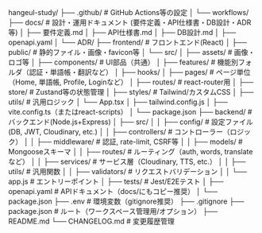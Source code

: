 hangeul-study/
├── .github/              # GitHub Actions等の設定
│   └── workflows/
├── docs/                 # 設計・運用ドキュメント (要件定義・API仕様書・DB設計・ADR等)
│   ├── 要件定義.md
│   ├── API仕様書.md
│   ├── DB設計.md
│   ├── openapi.yaml
│   └── ADR/
├── frontend/             # フロントエンド(React)
│   ├── public/           # 静的ファイル・画像・favicon等
│   └── src/
│       ├── assets/       # 画像・ロゴ等
│       ├── components/   # UI部品（共通）
│       ├── features/     # 機能別フォルダ（認証・単語帳・翻訳など）
│       ├── hooks/
│       ├── pages/        # ページ単位（Home, 単語帳, Profile, Loginなど）
│       ├── routes/       # react-router用
│       ├── store/        # Zustand等の状態管理
│       ├── styles/       # Tailwind/カスタムCSS
│       ├── utils/        # 汎用ロジック
│       └── App.tsx
│   ├── tailwind.config.js
│   ├── vite.config.ts（またはreact-scripts）
│   └── package.json
├── backend/              # バックエンド(Node.js+Express)
│   ├── src/
│   │   ├── config/       # 設定ファイル(DB, JWT, Cloudinary, etc.)
│   │   ├── controllers/  # コントローラー（ロジック）
│   │   ├── middleware/   # 認証, rate-limit, CSRF等
│   │   ├── models/       # Mongooseスキーマ
│   │   ├── routes/       # ルーティング（auth, words, translateなど）
│   │   ├── services/     # サービス層（Cloudinary, TTS, etc.）
│   │   ├── utils/        # 汎用関数
│   │   ├── validators/   # リクエストバリデーション
│   │   └── app.js        # エントリーポイント
│   ├── tests/            # Jest/E2Eテスト
│   ├── openapi.yaml      # APIドキュメント（docs/にもコピー推奨）
│   └── package.json
├── .env                  # 環境変数（gitignore推奨）
├── .gitignore
├── package.json          # ルート（ワークスペース管理用/オプション）
├── README.md
└── CHANGELOG.md          # 変更履歴管理
